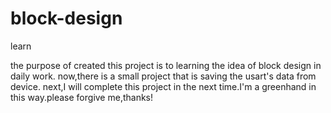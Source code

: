 # block-design
learn


the purpose of created this project is to learning the idea of block design in daily work. now,there is a small project that is saving the usart's data from device.
next,I will complete this project in the next time.I'm a greenhand in this way.please forgive me,thanks!
